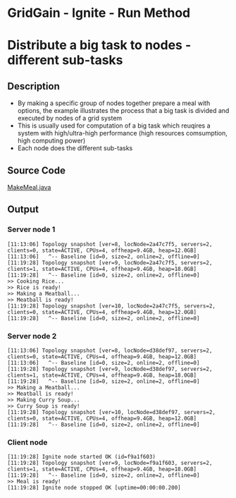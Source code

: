 # GridGain - Ignite - Run Method
# Distribute a big task to nodes - different sub-tasks

## Description
- By making a specific group of nodes together prepare a meal with options, the example illustrates the process that a big task is divided and executed by nodes of a grid system
- This is usually used for computation of a big task which reuqires a system with high/ultra-high performance (high resources comsumption, high computing power)
- Each node does the different sub-tasks

## Source Code
[MakeMeal.java](../application-examples/MakeMeal.java)

## Output

### Server node 1
```
[11:13:06] Topology snapshot [ver=8, locNode=2a47c7f5, servers=2, clients=0, state=ACTIVE, CPUs=4, offheap=9.4GB, heap=12.0GB]
[11:13:06]   ^-- Baseline [id=0, size=2, online=2, offline=0]
[11:19:28] Topology snapshot [ver=9, locNode=2a47c7f5, servers=2, clients=1, state=ACTIVE, CPUs=4, offheap=9.4GB, heap=18.0GB]
[11:19:28]   ^-- Baseline [id=0, size=2, online=2, offline=0]
>> Cooking Rice...
>> Rice is ready!
>> Making a Meatball...
>> Meatball is ready!
[11:19:28] Topology snapshot [ver=10, locNode=2a47c7f5, servers=2, clients=0, state=ACTIVE, CPUs=4, offheap=9.4GB, heap=12.0GB]
[11:19:28]   ^-- Baseline [id=0, size=2, online=2, offline=0]
```

### Server node 2
```
[11:13:06] Topology snapshot [ver=8, locNode=d38def97, servers=2, clients=0, state=ACTIVE, CPUs=4, offheap=9.4GB, heap=12.0GB]
[11:13:06]   ^-- Baseline [id=0, size=2, online=2, offline=0]
[11:19:28] Topology snapshot [ver=9, locNode=d38def97, servers=2, clients=1, state=ACTIVE, CPUs=4, offheap=9.4GB, heap=18.0GB]
[11:19:28]   ^-- Baseline [id=0, size=2, online=2, offline=0]
>> Making a Meatball...
>> Meatball is ready!
>> Making Curry Soup...
>> Curry Soup is ready!
[11:19:28] Topology snapshot [ver=10, locNode=d38def97, servers=2, clients=0, state=ACTIVE, CPUs=4, offheap=9.4GB, heap=12.0GB]
[11:19:28]   ^-- Baseline [id=0, size=2, online=2, offline=0]

```

### Client node
```
[11:19:28] Ignite node started OK (id=f9a1f603)
[11:19:28] Topology snapshot [ver=9, locNode=f9a1f603, servers=2, clients=1, state=ACTIVE, CPUs=4, offheap=9.4GB, heap=18.0GB]
[11:19:28]   ^-- Baseline [id=0, size=2, online=2, offline=0]
>> Meal is ready!
[11:19:28] Ignite node stopped OK [uptime=00:00:00.200]
```
